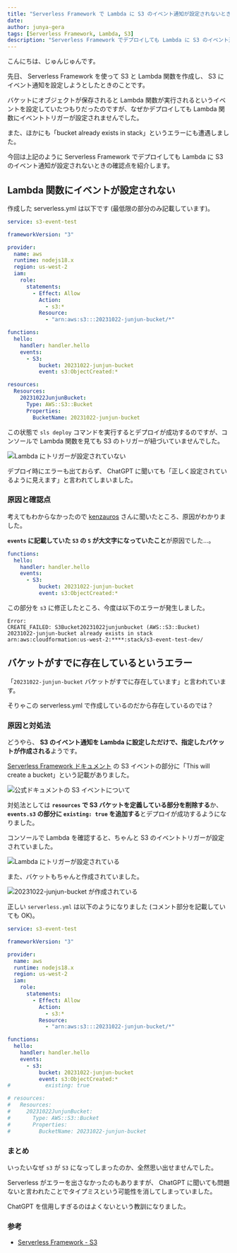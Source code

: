 ```yaml
---
title: "Serverless Framework で Lambda に S3 のイベント通知が設定されないときの確認点"
date: 
author: junya-gera
tags: [Serverless Framework, Lambda, S3]
description: "Serverless Framework でデプロイしても Lambda に S3 のイベント通知が設定されないときの確認点を紹介します。"
---
```


こんにちは、じゅんじゅんです。

先日、 Serverless Framework を使って S3 と Lambda 関数を作成し、 S3 にイベント通知を設定しようとしたときのことです。

バケットにオブジェクトが保存されると Lambda 関数が実行されるというイベントを設定していたつもりだったのですが、なぜかデプロイしても Lambda 関数にイベントトリガーが設定されませんでした。

また、ほかにも「bucket already exists in stack」というエラーにも遭遇しました。

今回は上記のように Serverless Framework でデプロイしても Lambda に S3 のイベント通知が設定されないときの確認点を紹介します。

## Lambda 関数にイベントが設定されない

作成した serverless.yml は以下です (最低限の部分のみ記載しています)。

```yml:title=serverless.yml
service: s3-event-test

frameworkVersion: "3"

provider:
  name: aws
  runtime: nodejs18.x
  region: us-west-2
  iam:
    role:
      statements:
        - Effect: Allow
          Action:
            - s3:*
          Resource:
            - "arn:aws:s3:::20231022-junjun-bucket/*"

functions:
  hello:
    handler: handler.hello
    events:
      - S3:
          bucket: 20231022-junjun-bucket
          event: s3:ObjectCreated:*

resources:
  Resources:
    20231022JunjunBucket:
      Type: AWS::S3::Bucket
      Properties:
        BucketName: 20231022-junjun-bucket
```

この状態で `sls deploy` コマンドを実行するとデプロイが成功するのですが、コンソールで Lambda 関数を見ても S3 のトリガーが紐づいていませんでした。

![Lambda にトリガーが設定されていない](images/1.png "Lambda にトリガーが設定されていない")

デプロイ時にエラーも出ておらず、 ChatGPT に聞いても「正しく設定されているように見えます」と言われてしまいました。

### 原因と確認点

考えてもわからなかったので [kenzauros](https://mseeeen.msen.jp/authors/kenzauros/) さんに聞いたところ、原因がわかりました。

**`events` に記載していた `S3` の `S` が大文字になっていたこと**が原因でした...。

```yml{5}:title=serverless.yml&nbsp;の&nbsp;events&nbsp;部分
functions:
  hello:
    handler: handler.hello
    events:
      - S3:
          bucket: 20231022-junjun-bucket
          event: s3:ObjectCreated:*
```

この部分を `s3` に修正したところ、今度は以下のエラーが発生しました。

```
Error:
CREATE_FAILED: S3Bucket20231022junjunbucket (AWS::S3::Bucket)
20231022-junjun-bucket already exists in stack arn:aws:cloudformation:us-west-2:****:stack/s3-event-test-dev/
```

## バケットがすでに存在しているというエラー

「`20231022-junjun-bucket` バケットがすでに存在しています」と言われています。

そりゃこの serverless.yml で作成しているのだから存在しているのでは？

### 原因と対処法

どうやら、 **S3 のイベント通知を Lambda に設定しただけで、指定したバケットが作成される**ようです。

[Serverless Framework ドキュメント](https://www.serverless.com/framework/docs/providers/aws/events/s3) の S3 イベントの部分に「This will create a bucket」という記載がありました。

![公式ドキュメントの S3 イベントについて](images/3.png "公式ドキュメントの S3 イベントについて")

対処法としては **`resources` で S3 バケットを定義している部分を削除する**か、 **`events.s3` の部分に `existing: true` を追加する**とデプロイが成功するようになりました。

コンソールで Lambda を確認すると、ちゃんと S3 のイベントトリガーが設定されていました。

![Lambda にトリガーが設定されている](images/2.png "Lambda にトリガーが設定されている")

また、バケットもちゃんと作成されていました。

![20231022-junjun-bucket が作成されている](images/4.png "20231022-junjun-bucket が作成されている")

正しい `serverless.yml` は以下のようになりました (コメント部分を記載していても OK)。

```yml:title=serverless.yml
service: s3-event-test

frameworkVersion: "3"

provider:
  name: aws
  runtime: nodejs18.x
  region: us-west-2
  iam:
    role:
      statements:
        - Effect: Allow
          Action:
            - s3:*
          Resource:
            - "arn:aws:s3:::20231022-junjun-bucket/*"

functions:
  hello:
    handler: handler.hello
    events:
      - s3:
          bucket: 20231022-junjun-bucket
          event: s3:ObjectCreated:*
#           existing: true

# resources:
#   Resources:
#     20231022JunjunBucket:
#       Type: AWS::S3::Bucket
#       Properties:
#         BucketName: 20231022-junjun-bucket
```

### まとめ

いったいなぜ `s3` が `S3` になってしまったのか、全然思い出せませんでした。

Serverless がエラーを出さなかったのもありますが、 ChatGPT に聞いても問題ないと言われたことでタイプミスという可能性を消してしまっていました。

ChatGPT を信用しすぎるのはよくないという教訓になりました。

### 参考

- [Serverless Framework - S3](https://www.serverless.com/framework/docs/providers/aws/events/s3)

